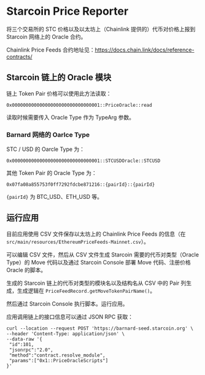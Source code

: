 # Starcoin Price Reporter

将三个交易所的 STC 价格以及以太坊上（Chainlink 提供的）代币对价格上报到 Starcoin 网络上的 Oracle 合约。

Chainlink Price Feeds 合约地址见：https://docs.chain.link/docs/reference-contracts/

## Starcoin 链上的 Oracle 模块 

链上 Token Pair 价格可以使用此方法读取：

```
0x00000000000000000000000000000001::PriceOracle::read
```

读取时候需要传入 Oracle Type 作为 TypeArg 参数。

### Barnard 网络的 Oarlce Type

STC / USD 的 Oarcle Type 为：

```
0x00000000000000000000000000000001::STCUSDOracle::STCUSD
```

其他 Token Pair 的 Oracle Type 为：

```
0x07fa08a855753f0ff7292fdcbe871216::{pairId}::{pairId}
```

`{pairId}` 为 BTC_USD、ETH_USD 等。

## 运行应用

目前应用使用 CSV 文件保存以太坊上的 Chainlink Price Feeds 的信息（在 `src/main/resources/EthereumPriceFeeds-Mainnet.csv`）。

可以编辑 CSV 文件，然后从 CSV 文件生成 Starcoin 需要的代币对类型（Oracle Type）的 Move 代码以及通过 Starcoin Console 部署 Move 代码、注册价格 Oracle 的脚本。

生成的 Starcoin 链上的代币对类型的模块名以及结构名从 CSV 中的 Pair 列生成，生成逻辑在 `PriceFeedRecord.getMoveTokenPairName()`。

然后通过 Starcoin Console 执行脚本。运行应用。

应用调用链上的接口信息可以通过 JSON RPC 获取：

```shell
curl --location --request POST 'https://barnard-seed.starcoin.org' \
--header 'Content-Type: application/json' \
--data-raw '{
 "id":101,
 "jsonrpc":"2.0",
 "method":"contract.resolve_module",
 "params":["0x1::PriceOracleScripts"]
}'
```
